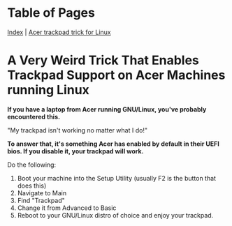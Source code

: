 # Table of Pages
[Index](../) | [Acer trackpad trick for Linux](acertrick.md)

# A Very Weird Trick That Enables Trackpad Support on Acer Machines running Linux
**If you have a laptop from Acer running GNU/Linux, you've probably encountered this.**

"My trackpad isn't working no matter what I do!"

**To answer that, it's something Acer has enabled by default in their UEFI bios. If you disable it, your trackpad will work.**

Do the following:
  
  1. Boot your machine into the Setup Utility (usually F2 is the button that does this)
  2. Navigate to Main
  3. Find "Trackpad"
  4. Change it from Advanced to Basic
  5. Reboot to your GNU/Linux distro of choice and enjoy your trackpad.
  
